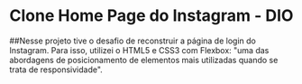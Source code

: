 # Clone Home Page do Instagram - DIO
##Nesse projeto tive o desafio de reconstruir a página de login do Instagram. Para isso, utilizei o HTML5 e CSS3 com Flexbox: "uma das abordagens de posicionamento de elementos mais utilizadas quando se trata de responsividade".
